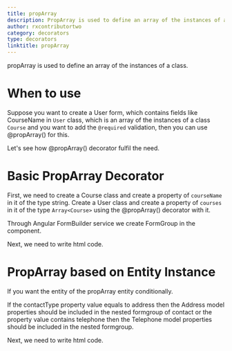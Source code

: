 ```yaml
---
title: propArray
description: PropArray is used to define an array of the instances of a class.
author: rxcontributortwo 
category: decorators
type: decorators
linktitle: propArray
---
```


<div class="title-bar"><p>propArray is used to define an array of the instances of a class.</p></div>

# When to use
Suppose you want to create a User form, which contains fields like CourseName in `User` class,
which is an array of the instances of a class `Course` and you want to add the `@required` validation, then you can use @propArray() for this.

Let's see how @propArray() decorator fulfil the need.

# Basic PropArray Decorator
First, we need to create a Course class and create a property of `courseName` in it of the type string. Create a User class and create a property of `courses` in it of the type `Array<Course>` using the @propArray() decorator with it.

<div component="app-code" key="propArray-add-model"></div> 
</data-scope>

Through Angular FormBuilder service we create FormGroup in the component.

<div component="app-code" key="propArray-add-component"></div> 
Next, we need to write html code.
<div component="app-code" key="propArray-add-html"></div> 
<div component="app-example-runner" ref-component="app-propArray-add"></div>

# PropArray based on Entity Instance 
If you want the entity of the propArray entity conditionally.

If the contactType property value equals to address then the Address model properties should be included in the nested formgroup of contact or the property value contains telephone then the Telephone model properties should be included in the nested formgroup. 

<div component="app-code" key="propArray-entity-model"></div> 
<div component="app-code" key="propArray-entity-component"></div> 
Next, we need to write html code.
<div component="app-code" key="propArray-entity-html"></div> 
<div component="app-example-runner" ref-component="app-propArray-entity"></div>